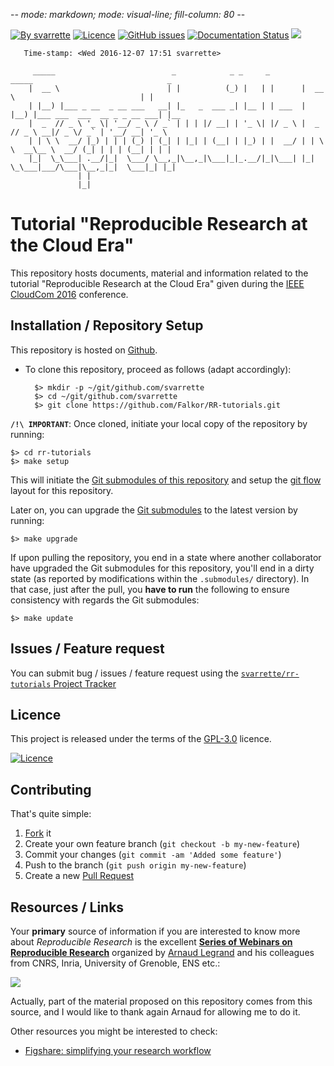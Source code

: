 -*- mode: markdown; mode: visual-line; fill-column: 80 -*-

[![By svarrette](https://img.shields.io/badge/by-svarrette-blue.svg)](https://varrette.gforge.uni.lu) [![Licence](https://img.shields.io/badge/license-GPL--3.0-blue.svg)](http://www.gnu.org/licenses/gpl-3.0.html) [![GitHub issues](https://img.shields.io/github/issues/Falkor/RR-tutorials.svg)](https://github.com/Falkor/RR-tutorials/issues/) [![Documentation Status](https://readthedocs.org/projects/RR-tutorials/badge/?version=latest)](https://readthedocs.org/projects/RR-tutorials/?badge=latest) [![](https://img.shields.io/badge/webinars-Reproducible_Research-green.svg?style=flat-square)](https://github.com/alegrand/RR_webinars)


       Time-stamp: <Wed 2016-12-07 17:51 svarrette>

         _____                          _            _ _     _        _____                              _
        |  __ \                        | |          (_) |   | |      |  __ \                            | |
        | |__) |___ _ __  _ __ ___   __| |_   _  ___ _| |__ | | ___  | |__) |___ ___  ___  __ _ _ __ ___| |__
        |  _  // _ \ '_ \| '__/ _ \ / _` | | | |/ __| | '_ \| |/ _ \ |  _  // _ \ __|/ _ \/ _` | '__/ __| '_ \
        | | \ \  __/ |_) | | | (_) | (_| | |_| | (__| | |_) | |  __/ | | \ \  __\__ \  __/ (_| | | | (__| | | |
        |_|  \_\___| .__/|_|  \___/ \__,_|\__,_|\___|_|_.__/|_|\___| |_|  \_\___|___/\___|\__,_|_|  \___|_| |_|
                   | |
                   |_|

# Tutorial "Reproducible Research at the Cloud Era"

This repository hosts documents, material and information related to the tutorial "Reproducible Research at the Cloud Era" given during the [IEEE CloudCom 2016](http://2016.cloudcom.org/) conference.





## Installation / Repository Setup

This repository is hosted on [Github](https://github.com/Falkor/rr-tutorials).

* To clone this repository, proceed as follows (adapt accordingly):

        $> mkdir -p ~/git/github.com/svarrette
        $> cd ~/git/github.com/svarrette
        $> git clone https://github.com/Falkor/RR-tutorials.git

**`/!\ IMPORTANT`**: Once cloned, initiate your local copy of the repository by running:

    $> cd rr-tutorials
    $> make setup

This will initiate the [Git submodules of this repository](.gitmodules) and setup the [git flow](https://www.atlassian.com/git/tutorials/comparing-workflows/gitflow-workflow) layout for this repository.

Later on, you can upgrade the [Git submodules](.gitmodules) to the latest version by running:

    $> make upgrade

If upon pulling the repository, you end in a state where another collaborator have upgraded the Git submodules for this repository, you'll end in a dirty state (as reported by modifications within the `.submodules/` directory). In that case, just after the pull, you **have to run** the following to ensure consistency with regards the Git submodules:

    $> make update

## Issues / Feature request

You can submit bug / issues / feature request using the [`svarrette/rr-tutorials` Project Tracker](https://github.com/Falkor/rr-tutorials/issues)

## Licence

This project is released under the terms of the [GPL-3.0](LICENCE) licence.

[![Licence](https://www.gnu.org/graphics/gplv3-88x31.png)](http://www.gnu.org/licenses/gpl-3.0.html)

## Contributing

That's quite simple:

1. [Fork](https://help.github.com/articles/fork-a-repo/) it
2. Create your own feature branch (`git checkout -b my-new-feature`)
3. Commit your changes (`git commit -am 'Added some feature'`)
4. Push to the branch (`git push origin my-new-feature`)
5. Create a new [Pull Request](https://help.github.com/articles/using-pull-requests/)

## Resources / Links

Your __primary__ source of information if you are interested to know more about _Reproducible Research_ is the excellent [__Series of Webinars on Reproducible Research__](https://github.com/alegrand/RR_webinars) organized by [Arnaud Legrand](http://mescal.imag.fr/membres/arnaud.legrand/) and his colleagues from CNRS, Inria, University of Grenoble, ENS etc.:

[![](https://img.shields.io/badge/webinars-Reproducible_Research-green.svg?style=flat-square)](https://github.com/alegrand/RR_webinars)


Actually, part of the material proposed on this repository comes from this source, and I would like to thank again Arnaud for allowing me to do it.

Other resources you might be interested to check:

* [Figshare: simplifying your research workflow](https://figshare.com/)

